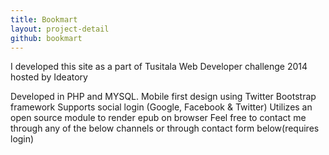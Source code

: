 ```yaml
---
title: Bookmart
layout: project-detail
github: bookmart
---
```



I developed this site as a part of Tusitala Web Developer challenge 2014 hosted by Ideatory

Developed in PHP and MYSQL.
Mobile first design using Twitter Bootstrap framework
Supports social login (Google, Facebook & Twitter)
Utilizes an open source module to render epub on browser
Feel free to contact me through any of the below channels or through contact form below(requires login)